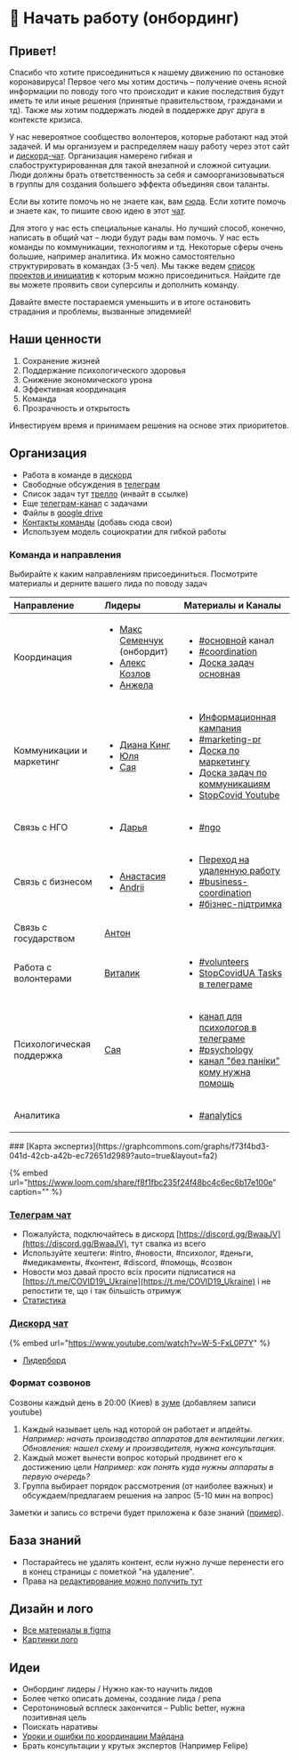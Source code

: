 # 🚀 Начать работу \(онбординг\)

## Привет!

Спасибо что хотите присоединиться к нашему движению по остановке коронавируса! Первое чего мы хотим достичь – получение очень ясной информации по поводу того что происходит и какие последствия будут иметь те или иные решения \(принятые правительством, гражданами и тд\). Также мы хотим поддержать людей в поддержке друг друга в контексте кризиса.

У нас невероятное сообщество волонтеров, которые работают над этой задачей. И мы организуем и распределяем нашу работу через этот сайт и [дискорд-чат](https://discord.gg/AebMHV). Организация намерено гибкая и слабоструктурированная для такой внезапной и сложной ситуации. Люди должны брать ответственность за себя и самоорганизовываться в группы для создания большего эффекта объединяя свои таланты.  
  
Если вы хотите помочь но не знаете как, вам [сюда](https://t.me/scutasks). Если хотите помочь и знаете как, то пишите свою идею в этот [чат](https://discord.gg/gwRjFf).

Для этого у нас есть специальные каналы. Но лучший способ, конечно, написать в общий чат – люди будут рады вам помочь. У нас есть команды по коммуникации, технологиям и тд. Некоторые сферы очень большие, например аналитика. Их можно самостоятельно структурировать в командах \(3-5 чел\). Мы также ведем [список проектов и инициатив]() к которым можно присоединиться. Найдите где вы можете проявить свои суперсилы и дополнить команду.

Давайте вместе постараемся уменьшить и в итоге остановить страдания и проблемы, вызванные эпидемией!

## Наши ценности

1. Сохранение жизней
2. Поддержание психологического здоровья
3. Снижение экономического урона
4. Эффективная координация
5. Команда
6. Прозрачность и открытость

Инвестируем время и принимаем решения на основе этих приоритетов.

## Организация

* Работа в команде в [дискорд](https://discord.gg/AebMHV) 
* Свободные обсуждения в [телеграм](https://t.me/stopcovidua)
* Список задач тут [трелло](https://trello.com/invite/b/IkonsFAY/12e5d029973f9869061f7a5c1a0364f4/main-board) \(инвайт в ссылке\)
* Еще [телеграм-канал](https://t.me/scutasks) с задачами
* Файлы в [google drive](https://drive.google.com/drive/folders/1i4TaeHh8V0-WX8paR-xPhDIhl8tvFZTs?usp=sharing)
* [Контакты команды](https://docs.google.com/spreadsheets/d/1aFogfzJFu_4oDbCVGvR0dE2BfQc6m9A1L3_KHz9t8SY/edit#gid=0) \(добавь сюда свои\)
* Используем модель социократии для гибкой работы

### Команда и направления

Выбирайте к каким направлениям присоединиться. Посмотрите материалы и дерните вашего лида по поводу задач

<table>
  <thead>
    <tr>
      <th style="text-align:left">&#x41D;&#x430;&#x43F;&#x440;&#x430;&#x432;&#x43B;&#x435;&#x43D;&#x438;&#x435;</th>
      <th
      style="text-align:left">&#x41B;&#x438;&#x434;&#x435;&#x440;&#x44B;</th>
        <th style="text-align:left">&#x41C;&#x430;&#x442;&#x435;&#x440;&#x438;&#x430;&#x43B;&#x44B; &#x438;
          &#x41A;&#x430;&#x43D;&#x430;&#x43B;&#x44B;</th>
    </tr>
  </thead>
  <tbody>
    <tr>
      <td style="text-align:left">&#x41A;&#x43E;&#x43E;&#x440;&#x434;&#x438;&#x43D;&#x430;&#x446;&#x438;&#x44F;</td>
      <td
      style="text-align:left">
        <ul>
          <li><a href="https://t.me/maxsemenchuk">&#x41C;&#x430;&#x43A;&#x441; &#x421;&#x435;&#x43C;&#x435;&#x43D;&#x447;&#x443;&#x43A;</a> (&#x43E;&#x43D;&#x431;&#x43E;&#x440;&#x434;&#x438;&#x442;)</li>
          <li><a href="https://t.me/kozlovone">&#x410;&#x43B;&#x435;&#x43A;&#x441; &#x41A;&#x43E;&#x437;&#x43B;&#x43E;&#x432;</a>
          </li>
          <li><a href="https://t.me/angie_bay">&#x410;&#x43D;&#x436;&#x435;&#x43B;&#x430;</a>
          </li>
        </ul>
        </td>
        <td style="text-align:left">
          <ul>
            <li><a href="https://discord.gg/BwaaJV">#&#x43E;&#x441;&#x43D;&#x43E;&#x432;&#x43D;&#x43E;&#x439;</a> &#x43A;&#x430;&#x43D;&#x430;&#x43B;</li>
            <li><a href="https://discord.gg/48wYFF">#coordination</a>
            </li>
            <li><a href="https://trello.com/b/IkonsFAY/main-board">&#x414;&#x43E;&#x441;&#x43A;&#x430; &#x437;&#x430;&#x434;&#x430;&#x447; &#x43E;&#x441;&#x43D;&#x43E;&#x432;&#x43D;&#x430;&#x44F;</a>
            </li>
          </ul>
        </td>
    </tr>
    <tr>
      <td style="text-align:left">&#x41A;&#x43E;&#x43C;&#x43C;&#x443;&#x43D;&#x438;&#x43A;&#x430;&#x446;&#x438;&#x438;
        &#x438; &#x43C;&#x430;&#x440;&#x43A;&#x435;&#x442;&#x438;&#x43D;&#x433;</td>
      <td
      style="text-align:left">
        <ul>
          <li><a href="https://t.me/dianatheking">&#x414;&#x438;&#x430;&#x43D;&#x430; &#x41A;&#x438;&#x43D;&#x433;</a>
          </li>
          <li><a href="https://t.me/juliabenyukh">&#x42E;&#x43B;&#x44F;</a>
          </li>
          <li><a href="https://t.me/SayaSemenchuk">&#x421;&#x430;&#x44F;</a>
          </li>
        </ul>
        </td>
        <td style="text-align:left">
          <ul>
            <li><a href="../proekti/informacionnaya-kampaniya/">&#x418;&#x43D;&#x444;&#x43E;&#x440;&#x43C;&#x430;&#x446;&#x438;&#x43E;&#x43D;&#x43D;&#x430;&#x44F; &#x43A;&#x430;&#x43C;&#x43F;&#x430;&#x43D;&#x438;&#x44F;</a>
            </li>
            <li><a href="https://discord.gg/bK7e78">#marketing-pr</a>
            </li>
            <li><a href="https://trello.com/b/6DCyBJA1/marketing-pr">&#x414;&#x43E;&#x441;&#x43A;&#x430; &#x43F;&#x43E; &#x43C;&#x430;&#x440;&#x43A;&#x435;&#x442;&#x438;&#x43D;&#x433;&#x443;</a>
            </li>
            <li><a href="https://trello.com/b/xjcCv4vB/%D0%BA%D0%BE%D0%BC%D0%BC%D1%83%D0%BD%D0%B8%D0%BA%D0%B0%D1%86%D0%B8%D0%B8">&#x414;&#x43E;&#x441;&#x43A;&#x430; &#x437;&#x430;&#x434;&#x430;&#x447; &#x43F;&#x43E; &#x43A;&#x43E;&#x43C;&#x43C;&#x443;&#x43D;&#x438;&#x43A;&#x430;&#x446;&#x438;&#x44F;&#x43C;</a>
            </li>
            <li><a href="https://t.me/StopCovidYouTube">StopCovid Youtube</a>
            </li>
          </ul>
        </td>
    </tr>
    <tr>
      <td style="text-align:left">&#x421;&#x432;&#x44F;&#x437;&#x44C; &#x441; &#x41D;&#x413;&#x41E;</td>
      <td
      style="text-align:left">
        <ul>
          <li><a href="https://t.me/Greenochre">&#x414;&#x430;&#x440;&#x44C;&#x44F;</a>
          </li>
        </ul>
        </td>
        <td style="text-align:left">
          <ul>
            <li><a href="https://discord.gg/SDyFFp">#ngo</a>
            </li>
          </ul>
        </td>
    </tr>
    <tr>
      <td style="text-align:left">&#x421;&#x432;&#x44F;&#x437;&#x44C; &#x441; &#x431;&#x438;&#x437;&#x43D;&#x435;&#x441;&#x43E;&#x43C;</td>
      <td
      style="text-align:left">
        <ul>
          <li><a href="https://t.me/slavianskaia">&#x410;&#x43D;&#x430;&#x441;&#x442;&#x430;&#x441;&#x438;&#x44F;</a>
          </li>
          <li><a href="https://discord.gg/BMq6F3">Andrii</a>
          </li>
        </ul>
        </td>
        <td style="text-align:left">
          <ul>
            <li><a href="../proekti/online-work.md">&#x41F;&#x435;&#x440;&#x435;&#x445;&#x43E;&#x434; &#x43D;&#x430; &#x443;&#x434;&#x430;&#x43B;&#x435;&#x43D;&#x43D;&#x443;&#x44E; &#x440;&#x430;&#x431;&#x43E;&#x442;&#x443;</a>
            </li>
            <li><a href="https://discord.gg/cYpXFu">#business-coordination</a>
            </li>
            <li><a href="https://discord.gg/2j9zKP">#&#x431;&#x456;&#x437;&#x43D;&#x435;&#x441;-&#x43F;&#x456;&#x434;&#x442;&#x440;&#x438;&#x43C;&#x43A;&#x430;</a>
            </li>
          </ul>
        </td>
    </tr>
    <tr>
      <td style="text-align:left">&#x421;&#x432;&#x44F;&#x437;&#x44C; &#x441; &#x433;&#x43E;&#x441;&#x443;&#x434;&#x430;&#x440;&#x441;&#x442;&#x432;&#x43E;&#x43C;</td>
      <td
      style="text-align:left"><a href="https://t.me/antonperov">&#x410;&#x43D;&#x442;&#x43E;&#x43D;</a>
        </td>
        <td style="text-align:left"></td>
    </tr>
    <tr>
      <td style="text-align:left">&#x420;&#x430;&#x431;&#x43E;&#x442;&#x430; &#x441; &#x432;&#x43E;&#x43B;&#x43E;&#x43D;&#x442;&#x435;&#x440;&#x430;&#x43C;&#x438;</td>
      <td
      style="text-align:left"><a href="https://t.me/VGataulin">&#x412;&#x438;&#x442;&#x430;&#x43B;&#x438;&#x43A;</a>
        </td>
        <td style="text-align:left">
          <ul>
            <li><a href="https://discord.gg/HnX9sw">#volunteers</a>
            </li>
            <li><a href="https://t.me/scutasks">StopCovidUA Tasks &#x432; &#x442;&#x435;&#x43B;&#x435;&#x433;&#x440;&#x430;&#x43C;&#x435;</a>
            </li>
          </ul>
        </td>
    </tr>
    <tr>
      <td style="text-align:left">&#x41F;&#x441;&#x438;&#x445;&#x43E;&#x43B;&#x43E;&#x433;&#x438;&#x447;&#x435;&#x441;&#x43A;&#x430;&#x44F;
        &#x43F;&#x43E;&#x434;&#x434;&#x435;&#x440;&#x436;&#x43A;&#x430;</td>
      <td
      style="text-align:left"><a href="https://t.me/SayaSemenchuk">&#x421;&#x430;&#x44F;</a>
        </td>
        <td style="text-align:left">
          <ul>
            <li><a href="https://t.me/keepcalmanddontpanic">&#x43A;&#x430;&#x43D;&#x430;&#x43B; &#x434;&#x43B;&#x44F; &#x43F;&#x441;&#x438;&#x445;&#x43E;&#x43B;&#x43E;&#x433;&#x43E;&#x432; &#x432; &#x442;&#x435;&#x43B;&#x435;&#x433;&#x440;&#x430;&#x43C;&#x435;</a>
            </li>
            <li><a href="https://discord.gg/HqSr3w">#psychology</a>
            </li>
            <li><a href="https://t.me/bezpaniky">&#x43A;&#x430;&#x43D;&#x430;&#x43B; &quot;&#x431;&#x435;&#x437; &#x43F;&#x430;&#x43D;&#x456;&#x43A;&#x438;&quot; &#x43A;&#x43E;&#x43C;&#x443; &#x43D;&#x443;&#x436;&#x43D;&#x430; &#x43F;&#x43E;&#x43C;&#x43E;&#x449;&#x44C;</a>
            </li>
          </ul>
        </td>
    </tr>
    <tr>
      <td style="text-align:left">&#x410;&#x43D;&#x430;&#x43B;&#x438;&#x442;&#x438;&#x43A;&#x430;</td>
      <td
      style="text-align:left"></td>
        <td style="text-align:left">
          <ul>
            <li><a href="https://discord.gg/uy2nW7">#analytics</a>
            </li>
          </ul>
        </td>
    </tr>
  </tbody>
</table>### [Карта экспертиз](https://graphcommons.com/graphs/f73f4bd3-041d-42cb-a42b-ec72651d2989?auto=true&layout=fa2)

{% embed url="https://www.loom.com/share/f8f1fbc235f24f48bc4c6ec6b17e100e" caption="" %}

### [Телеграм чат](https://t.me/stopcovidua)

* Пожалуйста, подключайтесь в дискорд [https://discord.gg/BwaaJV](https://discord.gg/BwaaJV), тут свалка из всего
* Используйте хештеги: \#intro, \#новости, \#психолог, \#деньги, \#медикаменты, \#контент, \#discord, \#помощь, \#созвон
* Новости моз давай просто всіх просити підписатися на [https://t.me/COVID19\_Ukraine](https://t.me/COVID19_Ukraine) і не репостити те, що і так більшість отримуж
* [Статистика](https://combot.org/c/-1001383920031)

### [Дискорд чат](https://discord.gg/AebMHV)

{% embed url="https://www.youtube.com/watch?v=W-5-FxL0P7Y" %}

* [Лидерборд](https://mee6.xyz/leaderboard/688064950635462771)

### Формат созвонов

Созвоны каждый день в 20:00 \(Киев\) в [зуме](https://zoom.us/j/919563955?pwd=VlIrTjZXUHpuQTQrVHlpa09WUnpJUT09) \(добавляем записи youtube\)

1. Каждый называет цель над которой он работает и апдейты. _Например: начать производство аппаратов для вентиляции легких. Обновления: нашел схему и производителя, нужна консультация._ 
2. Каждый может вынести вопрос который продвинет его к достижению цели _Например: как понять куда нужны аппараты в первую очередь?_ 
3. Группа выбирает порядок рассмотрения \(от наиболее важных\) и обсуждаем/предлагаем решения на запрос \(5-10 мин на вопрос\)

Заметки и запись со встречи будет приложена к базе знаний \([пример](tactical-16.03.md)\).

## База знаний

* Постарайтесь не удалять контент, если нужно лучше перенести его в конец страницы с пометкой "на удаление".
* Права на [редактирование можно получить тут](https://app.gitbook.com/invite/dgov?invite=-M2JRBARwkcPd9AED8KT)

## Дизайн и лого

* [Все материалы в figma](https://www.figma.com/file/dL4QqItFu65HFNRwvs80sP/Stop-Covid?node-id=0%3A1)
* [Картинки лого](https://drive.google.com/drive/folders/1yTjYafpFWmkKw7lYOdkMLlyPgBxgsTm5)

## Идеи

* Онбординг лидеры / Нужно как-то научить лидов
* Более четко описать домены, создание лида / репа
* Серотониновый всплеск закончится – Public better, нужна позитивная цель
* Поискать наративы
* [Уроки и ошибки по координации Майдана](https://rizzoma.com/topic/58b6486fca851222c97f5f30868d7408/0_b_6b0p_4s1t4/)
* Брать консультации у крутых экспертов \(Например Felipe\)

